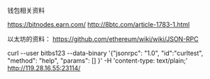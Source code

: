 钱包相关资料


https://bitnodes.earn.com/
http://8btc.com/article-1783-1.html


以太坊的资料：
https://github.com/ethereum/wiki/wiki/JSON-RPC





curl --user bitbs123 --data-binary '{"jsonrpc": "1.0", "id":"curltest", "method": "help", "params": [] }' -H 'content-type: text/plain;' http://119.28.16.55:23114/